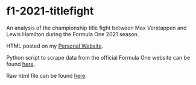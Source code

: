 # f1-2021-titlefight

An analysis of the championship title fight between Max Verstappen and Lewis Hamilton during the Formula One 2021 season.



HTML posted on my [Personal Website](https://huimarco.github.io/).

Python script to scrape data from the official Formula One website can be found [here](f1-2021-webscrape.py).

Raw html file can be found [here](f1-2021-titlefight.html).
